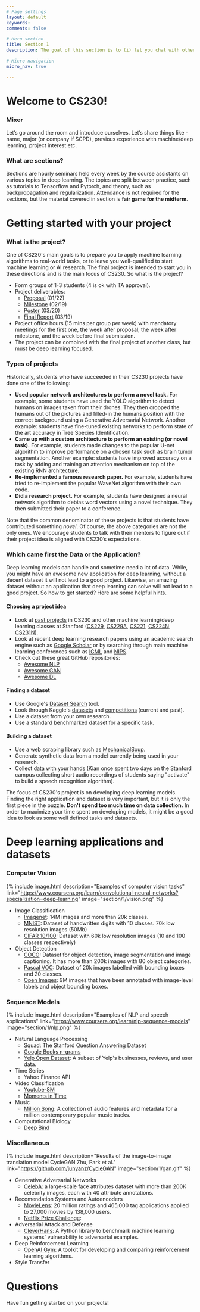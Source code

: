 ```yaml
---
# Page settings
layout: default
keywords:
comments: false

# Hero section
title: Section 1
description: The goal of this section is to (i) let you chat with other students about projects, (ii) give you an idea of what makes a successful CS230 project, (iii) introduce some common datasets and tasks in deep learning.

# Micro navigation
micro_nav: true

---
```


# Welcome to CS230!

### Mixer
Let’s go around the room and introduce ourselves. Let’s share things like - name, major (or company if SCPD), previous experience with machine/deep learning, project interest etc.

### What are sections?

Sections are hourly seminars held every week by the course assistants on various topics in deep learning.  The topics are split between practice, such as tutorials to Tensorflow and Pytorch, and theory, such as backpropagation and regularization.  Attendance is not required for the sections, but the material covered in section is **fair game for the midterm**.


# Getting started with your project

### What is the project?

One of CS230's main goals is to prepare you to apply machine learning algorithms to real-world tasks, or to leave you well-qualified to start machine learning or AI research. The final project is intended to start you in these directions and is the main focus of CS230.  So what is the project?

 * Form groups of 1-3 students (4 is ok with TA approval).
 * Project deliverables:
   - [Proposal](/project/#proposal) (01/22)
   - [Milestone](/project/#milestone) (02/19)
   - [Poster](/project/#poster) (03/20)
   - [Final Report](/project/#final-report) (03/19)
 * Project office hours (15 mins per group per week) with mandatory meetings for the first one, the week after proposal, the week after milestone, and the week before final submission.
 * The project can be combined with the final project of another class, but must be deep learning focused.

### Types of projects

Historically, students who have succeeded in their CS230 projects have done one of the following:

 * **Used popular network architectures to perform a novel task.** For example, some students have used the YOLO algorithm to detect humans on images taken from their drones. They then cropped the humans out of the pictures and filled-in the humans position with the correct background using a Generative Adversarial Network. Another example: students have fine-tuned existing networks to perform state of the art accuracy in Tree Species Identification.
 * **Came up with a custom architecture to perform an existing (or novel task).** For example, students made changes to the popular U-net algorithm to improve performance on a chosen task such as brain tumor segmentation. Another example: students have improved accuracy on a task by adding and training an attention mechanism on top of the existing RNN architecture.
 * **Re-implemented a famous research paper.** For example, students have tried to re-implement the popular WaveNet algorithm with their own code.
 * **Did a research project.** For example, students have designed a neural network algorithm to debias word vectors using a novel technique. They then submitted their paper to a conference.

 Note that the common denominator of these projects is that students have contributed something *novel*. Of course, the above categories are not the only ones. We encourage students to talk with their mentors to figure out if their project idea is aligned with CS230’s expectations.


### Which came first the Data or the Application?

Deep learning models can handle and sometime need a lot of data.  While, you might have an awesome new application for deep learning, without a decent dataset it will not lead to a good project.  Likewise, an amazing dataset without an application that deep learning can solve will not lead to a good project.  So how to get started?  Here are some helpful hints.


<!-- {% include image.html description="" link="https://archive.tedx.amsterdam/2015/07/which-came-first/" image="section/1/chicken-egg.jpg" %} -->


#### Choosing a project idea
 * Look at [past projects](/past-projects) in CS230 and other machine learning/deep learning classes at Stanford ([CS229](http://cs229.stanford.edu/), [CS229A](https://web.stanford.edu/class/cs229a/), [CS221](http://web.stanford.edu/class/cs221/), [CS224N](http://web.stanford.edu/class/cs224n/), [CS231N](http://cs231n.stanford.edu/)).
 * Look at recent deep learning research papers using an academic search engine such as [Google Scholar](http://scholar.google.com) or by searching through main machine learning conferences such as [ICML](https://icml.cc/) and [NIPS](https://nips.cc/).
 * Check out these great GitHub repositories: 
   - [Awesome NLP](https://github.com/keon/awesome-nlp)
   - [Awesome GAN](https://github.com/nightrome/really-awesome-gan)
   - [Awesome DL](https://github.com/endymecy/awesome-deeplearning-resources/blob/master/papers/2018/dl.md)

#### Finding a dataset

 * Use Google's [Dataset Search](https://toolbox.google.com/datasetsearch) tool.
 * Look through Kaggle's [datasets](https://www.kaggle.com/datasets) and [competitions](https://www.kaggle.com/competitions) (current and past).
 * Use a dataset from your own research.
 * Use a standard benchmarked dataset for a specific task.

#### Building a dataset
 * Use a web scraping library such as [MechanicalSoup](https://mechanicalsoup.readthedocs.io/en/stable/).
 * Generate synthetic data from a model currently being used in your research.
 * Collect data with your hands (Kian once spent two days on the Stanford campus collecting short audio recordings of students saying "activate" to build a speech recognition algorithm).

 The focus of CS230's project is on developing deep learning models.  Finding the right application and dataset is very important, but it is only the first piece in the puzzle.  **Don't spend too much time on data collection.**  In order to maximize your time spent on developing models, it might be a good idea to look as some well defined tasks and datasets. 

# Deep learning applications and datasets

### Computer Vision 

{% include image.html description="Examples of computer vision tasks" link="https://www.coursera.org/learn/convolutional-neural-networks?specialization=deep-learning" image="section/1/vision.png" %}

* Image Classification 
  - [Imagenet](http://www.image-net.org/): 14M images and more than 20k classes.
  - [MNIST](http://yann.lecun.com/exdb/mnist/): Dataset of handwritten digits with 10 classes. 70k low resolution images (50Mb)
  - [CIFAR 10/100](https://www.cs.toronto.edu/~kriz/cifar.html): Dataset with 60k low resolution images (10 and 100 classes respectively)
* Object Detection
  - [COCO](http://cocodataset.org/#home): Dataset for object detection, image segmentation and image captioning. It has more than 200k images with 80 object categories.
  - [Pascal VOC](http://host.robots.ox.ac.uk/pascal/VOC/): Dataset of 20k images labelled with bounding boxes and 20 classes.
  - [Open Images](https://storage.googleapis.com/openimages/web/index.html): 9M images that have been annotated with image-level labels and object bounding boxes.


### Sequence Models

{% include image.html description="Examples of NLP and speech applications" link="https://www.coursera.org/learn/nlp-sequence-models" image="section/1/nlp.png" %}

* Natural Language Processing
  - [Squad](https://rajpurkar.github.io/SQuAD-explorer/): The Stanford Question Answering Dataset
  - [Google Books n-grams](https://books.google.com/ngrams)
  - [Yelp Open Dataset](https://www.yelp.com/dataset): A subset of Yelp's businesses, reviews, and user data.
* Time Series
  - Yahoo Finance API
* Video Classification
  - [Youtube-8M](https://research.google.com/youtube8m/)
  - [Moments in Time](http://moments.csail.mit.edu/)
* Music
  - [Million Song](https://labrosa.ee.columbia.edu/millionsong/): A collection of audio features and metadata for a million contemporary popular music tracks.
* Computational Biology
  - [Deep Bind](http://tools.genes.toronto.edu/deepbind/)




### Miscellaneous

{% include image.html description="Results of the image-to-image translation model CycleGAN Zhu, Park et al." link="https://github.com/junyanz/CycleGAN" image="section/1/gan.gif" %}

 * Generative Adversarial Networks
   - [CelebA](http://mmlab.ie.cuhk.edu.hk/projects/CelebA.html): a large-scale face attributes dataset with more than 200K celebrity images, each with 40 attribute annotations.
 * Recomendation Systems and Autoencoders
   - [MovieLens](https://grouplens.org/datasets/movielens/): 20 million ratings and 465,000 tag applications applied to 27,000 movies by 138,000 users. 
   - [Netflix Prize Challenge](https://www.netflixprize.com/index.html):
 * Adversarial Attack and Defense
   - [CleverHans](https://github.com/tensorflow/cleverhans): A Python library to benchmark machine learning systems' vulnerability to adversarial examples.
 * Deep Reinforcement Learning
   - [OpenAI Gym](https://gym.openai.com/): A toolkit for developing and comparing reinforcement learning algorithms.
 * Style Transfer


# Questions

Have fun getting started on your projects!


